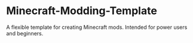 # Minecraft-Modding-Template
A flexible template for creating Minecraft mods. Intended for power users and beginners.
